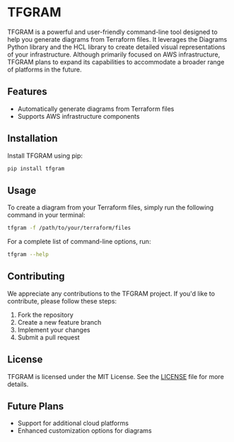 # TFGRAM


TFGRAM is a powerful and user-friendly command-line tool designed to help you generate diagrams from Terraform files. It leverages the Diagrams Python library and the HCL library to create detailed visual representations of your infrastructure. Although primarily focused on AWS infrastructure, TFGRAM plans to expand its capabilities to accommodate a broader range of platforms in the future.

## Features

- Automatically generate diagrams from Terraform files
- Supports AWS infrastructure components

## Installation

Install TFGRAM using pip:

```bash
pip install tfgram
```

## Usage

To create a diagram from your Terraform files, simply run the following command in your terminal:

```bash
tfgram -f /path/to/your/terraform/files
```

For a complete list of command-line options, run:

```bash
tfgram --help
```

## Contributing

We appreciate any contributions to the TFGRAM project. If you'd like to contribute, please follow these steps:

1. Fork the repository
2. Create a new feature branch
3. Implement your changes
4. Submit a pull request

## License

TFGRAM is licensed under the MIT License. See the [LICENSE](./LICENSE) file for more details.

## Future Plans

- Support for additional cloud platforms
- Enhanced customization options for diagrams
